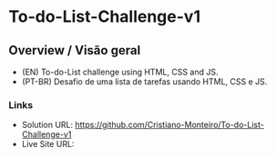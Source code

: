 # To-do-List-Challenge-v1
## Overview / Visão geral
- (EN) To-do-List challenge using HTML, CSS and JS.
- (PT-BR) Desafio de uma lista de tarefas usando HTML, CSS e JS.

### Links
- Solution URL: https://github.com/Cristiano-Monteiro/To-do-List-Challenge-v1
- Live Site URL:
